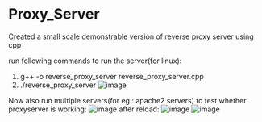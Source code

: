 # Proxy_Server
Created a small scale demonstrable version of reverse proxy server using cpp

run following commands to run the server(for linux):
 1. g++ -o reverse_proxy_server reverse_proxy_server.cpp
 2. ./reverse_proxy_server
![image](https://github.com/Malaysanghvi17/Proxy_Server/assets/127402092/9931c5ae-3c91-4254-b916-14179ab9f97e)

Now also run multiple servers(for eg.: apache2 servers) to test whether proxyserver is working:
![image](https://github.com/Malaysanghvi17/Proxy_Server/assets/127402092/d93ad35c-85d1-4b19-b902-d715c92194a0)
after reload:
![image](https://github.com/Malaysanghvi17/Proxy_Server/assets/127402092/2cad2f4d-ae1b-4083-affd-22129d7ba075)
![image](https://github.com/Malaysanghvi17/Proxy_Server/assets/127402092/55868dd2-4a63-478e-8f00-8598e20c9dc7)



